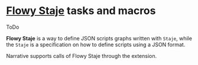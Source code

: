 # [Flowy Staje](https://github.com/EgorBron/FlowyStaje) tasks and macros

ToDo

**Flowy Staje** is a way to define JSON scripts graphs written with `Staje`,
while the `Staje` is a specification on how to define scripts using a JSON format.

Narrative supports calls of Flowy Staje through the extension.

